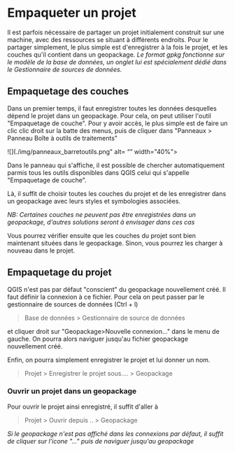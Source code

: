 # Empaqueter un projet

Il est parfois nécessaire de partager un projet initialement construit sur une machine, avec des ressources se situant à différents endroits. 
Pour le partager simplement, le plus simple est d'enregistrer à la fois le projet, et les couches qu'il contient dans un geopackage. 
_Le format gpkg fonctionne sur le modèle de la base de données, un onglet lui est spécialement dédié dans le Gestionnaire de sources de données._


## Empaquetage des couches

Dans un premier temps, il faut enregistrer toutes les données desquelles dépend le projet dans un geopackage. 
Pour cela, on peut utiliser l'outil "Empaquetage de couche".
Pour y avoir accès, le plus simple est de faire un clic clic droit sur la batte des menus, puis de cliquer dans "Panneaux > Panneau Boîte à outils de traitements"


![](./img/panneaux_barretoutils.png" alt= “”  width="40%"> 


Dans le panneau qui s'affiche, il est possible de chercher automatiquement parmis tous les outils disponibles dans QGIS celui qui s'appelle "Empaquetage de couche". 

Là, il suffit de choisir toutes les couches du projet et de les enregistrer dans un geopackage avec leurs styles et symbologies associées. 

_NB: Certaines couches ne peuvent pas être enregistrées dans un geopackage, d'autres solutions seront à envisager dans ces cas_

Vous pourrez vérifier ensuite que les couches du projet sont bien maintenant situées dans le geopackage. Sinon, vous pourrez les charger à nouveau dans le projet.


## Empaquetage du projet 

<!--

1. Sauvegarder un projet au format geopackage

Afin de pouvoir enregistrer le projet et l'ensemble des couches le composant dans un geopackage, il faut d'abord créer un geopackage vierge. 
On pourra le faire à l'onglet Couche:
> Couche > Créer une couche > Nouvelle couche Geopackage ...


![](./img/creer_gpkg.png" alt= “”  width="40%">  -->


QGIS n'est pas par défaut "conscient" du geopackage nouvellement créé. Il faut définir la connexion à ce fichier. 
Pour cela on peut passer par le gestionnaire de sources de données (Ctrl + l) 
> Base de données > Gestionnaire de source de données

et cliquer droit sur "Geopackage>Nouvelle connexion..." dans le menu de gauche.
On pourra alors naviguer jusqu'au fichier geopackage nouvellement créé. 


Enfin, on pourra simplement enregistrer le projet et lui donner un nom.
> Projet > Enregistrer le projet sous.... > Geopackage



### Ouvrir un projet dans un geopackage

Pour ouvrir le projet ainsi enregistré, il suffit d'aller à 

> Projet > Ouvrir depuis .. > Geopackage


_Si le geopackage n'est pas affiché dans les connexions par défaut, il suffit de cliquer sur l'icone "..." puis de naviguer jusqu'au geopackage_

